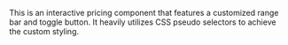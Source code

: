 This is an interactive pricing component that features a customized
range bar and toggle button. It heavily utilizes CSS pseudo selectors to achieve the custom styling.

